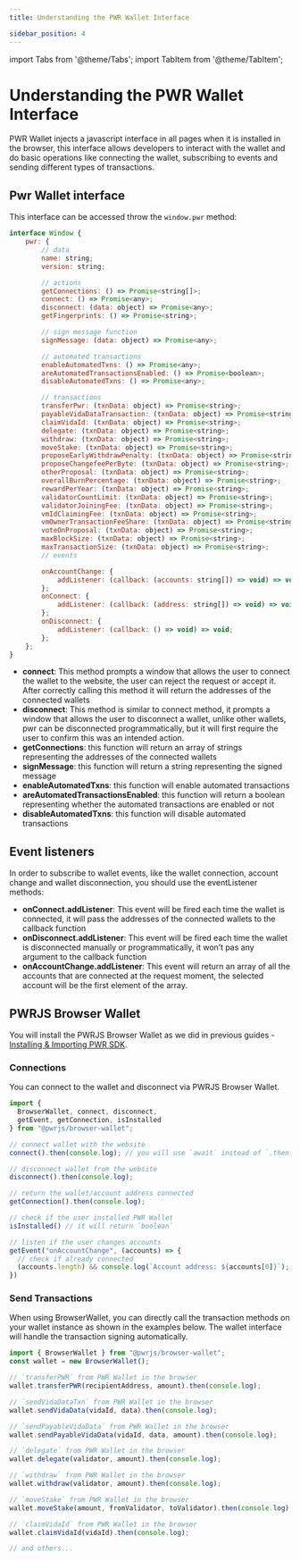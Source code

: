 ```yaml
---
title: Understanding the PWR Wallet Interface

sidebar_position: 4
---
```

import Tabs from '@theme/Tabs';
import TabItem from '@theme/TabItem';

# Understanding the PWR Wallet Interface

PWR Wallet injects a javascript interface in all pages when it is installed in the browser, this interface allows developers to interact with the wallet and do basic operations like connecting the wallet, subscribing to events and sending different types of transactions.

## Pwr Wallet interface

This interface can be accessed throw the `window.pwr` method:

```js
interface Window {
    pwr: {
        // data
        name: string;
        version: string;

        // actions
        getConnections: () => Promise<string[]>;
        connect: () => Promise<any>;
        disconnect: (data: object) => Promise<any>;
        getFingerprints: () => Promise<string>;

        // sign message function
        signMessage: (data: object) => Promise<any>;

        // automated transactions
        enableAutomatedTxns: () => Promise<any>;
        areAutomatedTransactionsEnabled: () => Promise<boolean>;
        disableAutomatedTxns: () => Promise<any>;

        // transactions
        transferPwr: (txnData: object) => Promise<string>;
        payableVidaDataTransaction: (txnData: object) => Promise<string>;
        claimVidaId: (txnData: object) => Promise<string>;
        delegate: (txnData: object) => Promise<string>;
        withdraw: (txnData: object) => Promise<string>;
        moveStake: (txnData: object) => Promise<string>;
        proposeEarlyWithdrawPenalty: (txnData: object) => Promise<string>;
        proposeChangefeePerByte: (txnData: object) => Promise<string>;
        otherProposal: (txnData: object) => Promise<string>;
        overallBurnPercentage: (txnData: object) => Promise<string>;
        rewardPerYear: (txnData: object) => Promise<string>;
        validatorCountLimit: (txnData: object) => Promise<string>;
        validatorJoiningFee: (txnData: object) => Promise<string>;
        vmIdClaimingFee: (txnData: object) => Promise<string>;
        vmOwnerTransactionFeeShare: (txnData: object) => Promise<string>;
        voteOnProposal: (txnData: object) => Promise<string>;
        maxBlockSize: (txnData: object) => Promise<string>;
        maxTransactionSize: (txnData: object) => Promise<string>;
        // events

        onAccountChange: {
            addListener: (callback: (accounts: string[]) => void) => void;
        };
        onConnect: {
            addListener: (callback: (address: string[]) => void) => void;
        };
        onDisconnect: {
            addListener: (callback: () => void) => void;
        };
    };
}
```

- **connect**: This method prompts a window that allows the user to connect the wallet to the website, the user can reject the request or accept it. After correctly calling this method it will return the addresses of the connected wallets
- **disconnect**: This method is similar to connect method, it prompts a window that allows the user to disconnect a wallet, unlike other wallets, pwr can be disconnected programmatically, but it will first require the user to confirm this was an intended action.
- **getConnections**: this function will return an array of strings representing the addresses of the connected wallets
- **signMessage**: this function will return a string representing the signed message
- **enableAutomatedTxns**: this function will enable automated transactions
- **areAutomatedTransactionsEnabled**: this function will return a boolean representing whether the automated transactions are enabled or not
- **disableAutomatedTxns**: this function will disable automated transactions

## Event listeners

In order to subscribe to wallet events, like the wallet connection, account change and wallet disconnection, you should use the eventListener methods:

- **onConnect.addListener**: This event will be fired each time the wallet is connected, it will pass the addresses of the connected wallets to the callback function
- **onDisconnect.addListener**: This event will be fired each time the wallet is disconnected manually or programmatically, it won’t pas any argument to the callback function
- **onAccountChange.addListener**: This event will return an array of all the accounts that are connected at the request moment, the selected account will be the first element of the array.

## PWRJS Browser Wallet

You will install the PWRJS Browser Wallet as we did in previous guides - [Installing & Importing PWR SDK](/developers/sdks/overview). 

### Connections

You can connect to the wallet and disconnect via PWRJS Browser Wallet.

```js
import { 
  BrowserWallet, connect, disconnect, 
  getEvent, getConnection, isInstalled 
} from "@pwrjs/browser-wallet";

// connect wallet with the website
connect().then(console.log); // you will use `await` instead of `.then()`

// disconnect wallet from the website
disconnect().then(console.log);

// return the wallet/account address connected
getConnection().then(console.log);

// check if the user installed PWR Wallet
isInstalled() // it will return `boolean`

// listen if the user changes accounts
getEvent("onAccountChange", (accounts) => {
  // check if already connected
  (accounts.length) && console.log(`Account address: ${accounts[0]}`);
})
```

### Send Transactions

When using BrowserWallet, you can directly call the transaction methods on your wallet instance as shown in the examples below. The wallet interface will handle the transaction signing automatically.

```js
import { BrowserWallet } from "@pwrjs/browser-wallet";
const wallet = new BrowserWallet();

// `transferPWR` from PWR Wallet in the browser
wallet.transferPWR(recipientAddress, amount).then(console.log);

// `sendVidaDataTxn` from PWR Wallet in the browser
wallet.sendVidaData(vidaId, data).then(console.log);

// `sendPayableVidaData` from PWR Wallet in the browser
wallet.sendPayableVidaData(vidaId, data, amount).then(console.log);

// `delegate` from PWR Wallet in the browser
wallet.delegate(validator, amount).then(console.log);

// `withdraw` from PWR Wallet in the browser
wallet.withdraw(validator, amount).then(console.log);

// `moveStake` from PWR Wallet in the browser
wallet.moveStake(amount, fromValidator, toValidator).then(console.log);

// `claimVidaId` from PWR Wallet in the browser
wallet.claimVidaId(vidaId).then(console.log);

// and others...
```
